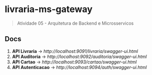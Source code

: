# livraria-ms-gateway
> Atividade 05 - Arquitetura de Backend e Microsservicos

## Docs

1. **API Livraria** 		-> *http://localhost:9091/livraria/swagger-ui.html*
2. **API Auditoria** 		-> *http://localhost:9092/auditoria/swagger-ui.html*
3. **API Cartao** 			-> *http://localhost:9093/cartao/swagger-ui.html*
4. **API Autenticacao** 	-> *http://localhost:9094/auth/swagger-ui.html*